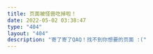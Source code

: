 ```yaml
---
title: 页面被怪兽吃掉啦！
date: 2022-05-02 03:38:47
type: "404"
layout: "404"
description: "寄了寄了QAQ！找不到你想要的页面 :("
---
```

